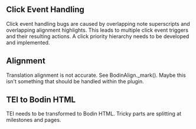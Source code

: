 ## Click Event Handling
Click event handling bugs are caused by overlapping note superscripts and overlapping alignment highlights.
This leads to multiple click event triggers and their resulting actions.
A click priority hierarchy needs to be developed and implemented.

## Alignment
Translation alignment is not accurate.  See BodinAlign._mark().
Maybe this isn't something that should be handled within the plugin.

## TEI to Bodin HTML
TEI needs to be transformed to Bodin HTML.
Tricky parts are splitting at milestones and pages.
